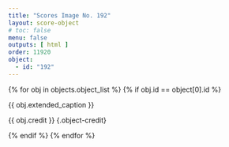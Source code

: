 ```yaml
---
title: "Scores Image No. 192"
layout: score-object
# toc: false
menu: false
outputs: [ html ]
order: 11920
object:
  - id: "192"
---
```


{% for obj in objects.object_list %}
{% if obj.id == object[0].id %}

{{ obj.extended_caption }}

{{ obj.credit }} {.object-credit}

{% endif %}
{% endfor %}
